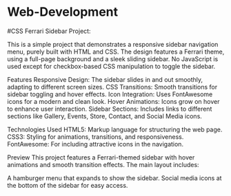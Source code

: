 # Web-Development

#CSS Ferrari Sidebar Project:

This is a simple project that demonstrates a responsive sidebar navigation menu, purely built with HTML and CSS. The design features a Ferrari theme, using a full-page background and a sleek sliding sidebar. No JavaScript is used except for checkbox-based CSS manipulation to toggle the sidebar.

Features
Responsive Design: The sidebar slides in and out smoothly, adapting to different screen sizes.
CSS Transitions: Smooth transitions for sidebar toggling and hover effects.
Icon Integration: Uses FontAwesome icons for a modern and clean look.
Hover Animations: Icons grow on hover to enhance user interaction.
Sidebar Sections: Includes links to different sections like Gallery, Events, Store, Contact, and Social Media icons.


Technologies Used
HTML5: Markup language for structuring the web page.
CSS3: Styling for animations, transitions, and responsiveness.
FontAwesome: For including attractive icons in the navigation.


Preview
This project features a Ferrari-themed sidebar with hover animations and smooth transition effects. The main layout includes:

A hamburger menu that expands to show the sidebar.
Social media icons at the bottom of the sidebar for easy access.
